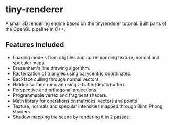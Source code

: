 tiny-renderer
=

A small 3D rendering engine based on the tinyrenderer tutorial. Built parts of the OpenGL pipeline in C++.

Features included
-
- Loading models from obj files and corresponding texture, normal and specular maps.
- Bresenham's line drawing algorithm.
- Rasterization of triangles using barycentric coordinates.
- Backface culling through normal vectors.
- Hidden surface removal using z-buffer(depth buffer).
- Perspective and orthogonal projections.
- Programmable vertex and fragment shaders.
- Math library for operations on matrices, vectors and points
- Texture, normals and specular intensities mapped through Blinn Phong shaders.
- Shadow mapping the scene by rendering it in 2 passes.
